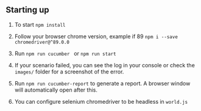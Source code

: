  
## Starting up
 1. To start `npm install`
 2. Follow your browser chrome version, example if 89 `npm i --save chromedriver@^89.0.0`
 3. Run `npm run cucumber ` or `npm run start`
 4. If your scenario failed, you can see the log in your console or check the `images/` folder for a screenshot of the error.
 5. Run `npm run cucumber-report` to generate a report. A browser window will automatically open after this.
 
 6. You can configure selenium chromedriver to be headless in `world.js`